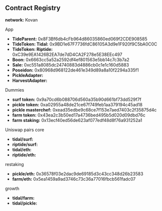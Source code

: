 ## Contract Registry

**network:** Kovan

App
- **TideParent:** 0x8F3Bf6db4cFb964d86035860ed069f2CDE908585
- **TideToken: Tidal:** 0x9BD1e67F7736fdC86105A3d9e1F920f9C5bA0C0C
- **TideToken: Riptide:** 0xC39e9EA1426B2EA7de7dD4CA2F278e5E38EEc497
- **Boon:** 0x6663cc5a52a2592df4ef801563e5bb14c7c3b7a2
- **Sale:** 0xc551a8085dc24740883d4886cb0c1e1c160d5883
- **Poseidon:** 0x80968d968122de461e349d89a8a10f2294a335f1
- **PickleAdapter:**
- **HarvestAdapter:**

Dummies
- **surf token:** 0x9a70cd6b088706d560a35b90d661bf73dd529f7f
- **pickle token:** 0xa02955a48de21ce67f749feb1aa379194c45ad18
- **pickle masterchef:** 0xead35edbe9c68ce7f153e7aed7403c2f35875d4c
- **farm token:** 0x43ea2c3b50ed17a4736bed495b5d020d09dbd76c
- **farm staking:** 0x13ecf40ed56de623af077edf48d8f76a931252a1

Uniswap pairs
core
- **tidal/surf:**
- **riptide/surf:**
- **tidal/eth:**
- **riptide/eth:**

restaking
- **pickle/eth:** 0x36578f03e2dac9de69185d3c43cc348d26b23583
- **farm/eth:** 0x5ea1459a9ad3746c73c36a77016fbcb561fadc07

growth
- **tidal/farm:**
- **tidal/pickle:**